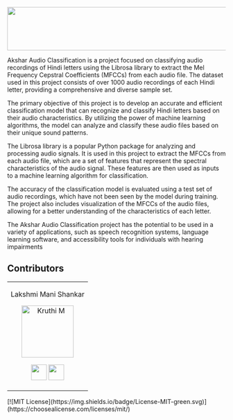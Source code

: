 
<p>
<img src ="https://user-images.githubusercontent.com/91583687/221631234-ca7b2220-29fa-4706-83e5-d59dd8ee8716.png" height=100 width=1000>
</p>



Akshar Audio Classification is a project focused on classifying audio recordings of Hindi letters using the Librosa library to extract the Mel Frequency Cepstral Coefficients (MFCCs) from each audio file. The dataset used in this project consists of over 1000 audio recordings of each Hindi letter, providing a comprehensive and diverse sample set.

The primary objective of this project is to develop an accurate and efficient classification model that can recognize and classify Hindi letters based on their audio characteristics. By utilizing the power of machine learning algorithms, the model can analyze and classify these audio files based on their unique sound patterns.

The Librosa library is a popular Python package for analyzing and processing audio signals. It is used in this project to extract the MFCCs from each audio file, which are a set of features that represent the spectral characteristics of the audio signal. These features are then used as inputs to a machine learning algorithm for classification.

The accuracy of the classification model is evaluated using a test set of audio recordings, which have not been seen by the model during training. The project also includes visualization of the MFCCs of the audio files, allowing for a better understanding of the characteristics of each letter.

The Akshar Audio Classification project has the potential to be used in a variety of applications, such as speech recognition systems, language learning software, and accessibility tools for individuals with hearing impairments
## Contributors

<table>
<tr align="center">


<td>

Lakshmi Mani Shankar

<p align="center">
<img src = "https://avatars.githubusercontent.com/u/91583687?s=400&u=0b12e9a254a9f85deb2ba2647eeac55ff4ca0f48&v=4"  height="120" alt="Kruthi M">
</p>
<p align="center">
<a href = "https://github.com/Manishankar9977"><img src = "http://www.iconninja.com/files/241/825/211/round-collaboration-social-github-code-circle-network-icon.svg" width="36" height = "36"/></a>
<a href = "https://www.linkedin.com/in/lakshmi-mani-shankar-34575a226/">
<img src = "http://www.iconninja.com/files/863/607/751/network-linkedin-social-connection-circular-circle-media-icon.svg" width="36" height="36"/>
</a>
</p>
</td>



</tr>
  </table>
[![MIT License](https://img.shields.io/badge/License-MIT-green.svg)](https://choosealicense.com/licenses/mit/)
